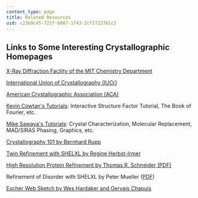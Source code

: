```yaml
---
content_type: page
title: Related Resources
uid: c23b9c45-721f-b087-1f43-2cf17127b1c2
---
```


Links to Some Interesting Crystallographic Homepages
----------------------------------------------------

[X-Ray Diffraction Facility of the MIT Chemistry Department](http://web.mit.edu/x-ray/)

[International Union of Crystallography (IUCr)](http://www.iucr.org/)

[American Crystallographic Association (ACA)](https://www.amercrystalassn.org/)

[Kevin Cowtan's Tutorials](http://www.ysbl.york.ac.uk/~cowtan/): Interactive Structure Factor Tutorial, The Book of Fourier, etc.

[Mike Sawaya's Tutorials](http://www.doe-mbi.ucla.edu/sawaya/): Crystal Characterization, Molecular Replacement, MAD/SIRAS Phasing, Graphics, etc.

[Crystallography 101 by Bernhard Rupp](http://www.ruppweb.org/)

[Twin Refinement with SHELXL by Regine Herbst-Irmer](https://scripts.iucr.org/cgi-bin/paper?jz0004)

[High Resolution Protein Refinement by Thomas R. Schneider (PDF)](http://web.mit.edu/pmueller/www/ACA2007/WK01/Protein_Refinement.pdf)

Refinement of Disorder with SHELXL by Peter Mueller ([PDF](http://web.mit.edu/pmueller/www/ACA2007/WK01/Disorder.pdf))

[Escher Web Sketch by Wes Hardaker and Gervais Chapuis](http://escher.epfl.ch/escher/)